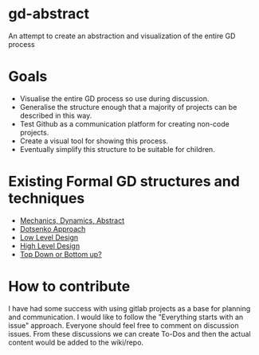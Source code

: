 # gd-abstract
An attempt to create an abstraction and visualization of the entire GD process

# Goals
* Visualise the entire GD process so use during discussion.
* Generalise the structure enough that a majority of projects can be described in this way.
* Test Github as a communication platform for creating non-code projects.
* Create a visual tool for showing this process.
* Eventually simplify this structure to be suitable for children.

# Existing Formal GD structures and techniques
* [Mechanics, Dynamics, Abstract](http://www.cs.northwestern.edu/~rob/publications/MDA.pdf)
* [Dotsenko Approach](http://www.gamasutra.com/blogs/AndrewDotsenko/20160304/267298/Game_Design_Framework_On_the_way_to_good_Game_Design.php)
* [Low Level Design](https://docs.google.com/document/d/1-I08qX76DgSFyN1ByIGtPuqXh7bVKraHcNIA25tpAzE/edit)
* [High Level Design](http://www.csc.kth.se/utbildning/kth/kurser/DH2640/grip08/HighConceptTemplate-Inl4.pdf)
* [Top Down or Bottom up?](http://www.gamasutra.com/view/feature/2129/game_design_cognition_the_.php?print=1)

# How to contribute
I have had some success with using gitlab projects as a base for planning and communication. I would like to follow the "Everything starts with an issue" approach. Everyone should feel free to comment on discussion issues. From these discussions we can create To-Dos and then the actual content would be added to the wiki/repo.
